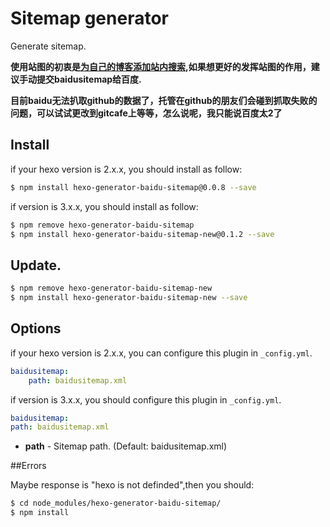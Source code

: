 # Sitemap generator

Generate sitemap.

**使用站图的初衷是[为自己的博客添加站内搜索](http://gengbiao.me/2014/10/22/hexo%E6%B7%BB%E5%8A%A0%E7%99%BE%E5%BA%A6%E7%AB%99%E5%86%85%E6%90%9C%E7%B4%A2/),如果想更好的发挥站图的作用，建议手动提交baidusitemap给百度.**

**目前baidu无法扒取github的数据了，托管在github的朋友们会碰到抓取失败的问题，可以试试更改到gitcafe上等等，怎么说呢，我只能说百度太2了**
## Install
if your hexo version is 2.x.x, you should install as follow:
``` bash
$ npm install hexo-generator-baidu-sitemap@0.0.8 --save
```
if version is 3.x.x, you should install as follow:
``` bash
$ npm remove hexo-generator-baidu-sitemap
$ npm install hexo-generator-baidu-sitemap-new@0.1.2 --save
```

## Update.
``` bash
$ npm remove hexo-generator-baidu-sitemap-new
$ npm install hexo-generator-baidu-sitemap-new --save
```

## Options

if your hexo version is 2.x.x, you can configure this plugin in `_config.yml`.

``` yaml
baidusitemap:
    path: baidusitemap.xml
```
if version is 3.x.x, you should configure this plugin in `_config.yml`.
``` yaml
baidusitemap:
path: baidusitemap.xml
```
- **path** - Sitemap path. (Default: baidusitemap.xml)

##Errors

Maybe response is "hexo is not definded",then you should:
``` bash
$ cd node_modules/hexo-generator-baidu-sitemap/
$ npm install
```

